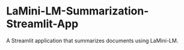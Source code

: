 # LaMini-LM-Summarization-Streamlit-App

A Streamlit application that summarizes documents using LaMini-LM.
